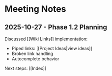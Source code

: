 # Meeting Notes

## 2025-10-27 - Phase 1.2 Planning

Discussed [[Wiki Links]] implementation:

- Piped links: [[Project Ideas|view ideas]]
- Broken link handling
- Autocomplete behavior

Next steps: [[Index]]
